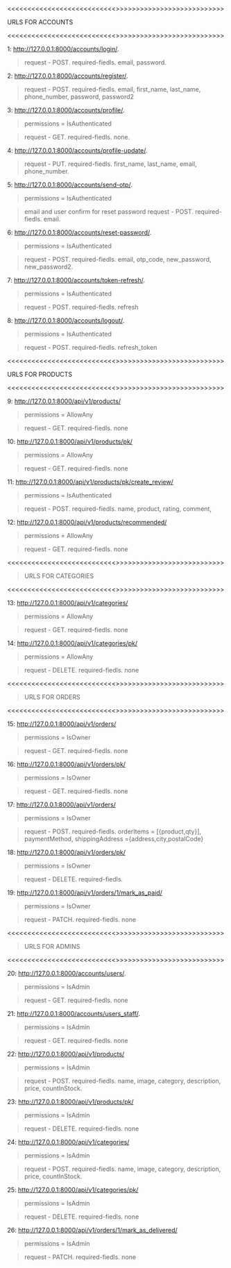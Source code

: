 <<<<<<<<<<<<<<<<<<<<<<<<<<<>>>>>>>>>>>>>>>>>>>>>>>>>>>

URLS FOR ACCOUNTS

<<<<<<<<<<<<<<<<<<<<<<<<<<<>>>>>>>>>>>>>>>>>>>>>>>>>>>

1: http://127.0.0.1:8000/accounts/login/.

> request - POST.
> required-fiedls. email, password.

2: http://127.0.0.1:8000/accounts/register/.

> request - POST.
> required-fiedls. email, first_name, last_name, phone_number, password, password2

3: http://127.0.0.1:8000/accounts/profile/.

> permissions = IsAuthenticated

> request - GET.
> required-fiedls. none.

4: http://127.0.0.1:8000/accounts/profile-update/.

> request - PUT.
> required-fiedls. first_name, last_name, email, phone_number.

5: http://127.0.0.1:8000/accounts/send-otp/.

> permissions = IsAuthenticated

> email and user confirm for reset password
> request - POST.
> required-fiedls. email.

6: http://127.0.0.1:8000/accounts/reset-password/.

> permissions = IsAuthenticated

> request - POST.
> required-fiedls. email, otp_code, new_password, new_password2.

7: http://127.0.0.1:8000/accounts/token-refresh/.

> permissions = IsAuthenticated

> request - POST.
> required-fiedls. refresh

8: http://127.0.0.1:8000/accounts/logout/.

> permissions = IsAuthenticated

> request - POST.
> required-fiedls. refresh_token

<<<<<<<<<<<<<<<<<<<<<<<<<<<>>>>>>>>>>>>>>>>>>>>>>>>>>>

URLS FOR PRODUCTS

<<<<<<<<<<<<<<<<<<<<<<<<<<<>>>>>>>>>>>>>>>>>>>>>>>>>>>

9: http://127.0.0.1:8000/api/v1/products/

> permissions = AllowAny

> request - GET.
> required-fiedls. none

10: http://127.0.0.1:8000/api/v1/products/pk/

> permissions = AllowAny

> request - GET.
> required-fiedls. none

11: http://127.0.0.1:8000/api/v1/products/pk/create_review/

> permissions = IsAuthenticated

> request - POST.
> required-fiedls. name, product, rating, comment,

12: http://127.0.0.1:8000/api/v1/products/recommended/

> permissions = AllowAny

> request - GET.
> required-fiedls. none

<<<<<<<<<<<<<<<<<<<<<<<<<<<>>>>>>>>>>>>>>>>>>>>>>>>>>>

> URLS FOR CATEGORIES

<<<<<<<<<<<<<<<<<<<<<<<<<<<>>>>>>>>>>>>>>>>>>>>>>>>>>>

13: http://127.0.0.1:8000/api/v1/categories/

> permissions = AllowAny

> request - GET.
> required-fiedls. none

14: http://127.0.0.1:8000/api/v1/categories/pk/

> permissions = AllowAny

> request - DELETE.
> required-fiedls. none

<<<<<<<<<<<<<<<<<<<<<<<<<<<>>>>>>>>>>>>>>>>>>>>>>>>>>>

> URLS FOR ORDERS

<<<<<<<<<<<<<<<<<<<<<<<<<<<>>>>>>>>>>>>>>>>>>>>>>>>>>>

15: http://127.0.0.1:8000/api/v1/orders/

> permissions = IsOwner

> request - GET.
> required-fiedls. none

16: http://127.0.0.1:8000/api/v1/orders/pk/

> permissions = IsOwner

> request - GET.
> required-fiedls. none

17: http://127.0.0.1:8000/api/v1/orders/

> permissions = IsOwner

> request - POST.
> required-fiedls. orderItems = [{product,qty}], paymentMethod, shippingAddress ={address,city,postalCode}

18: http://127.0.0.1:8000/api/v1/orders/pk/

> permissions = IsOwner

> request - DELETE.
> required-fiedls.

19: http://127.0.0.1:8000/api/v1/orders/1/mark_as_paid/

> permissions = IsOwner

> request - PATCH.
> required-fiedls. none

<<<<<<<<<<<<<<<<<<<<<<<<<<<>>>>>>>>>>>>>>>>>>>>>>>>>>>

> URLS FOR ADMINS

<<<<<<<<<<<<<<<<<<<<<<<<<<<>>>>>>>>>>>>>>>>>>>>>>>>>>>

20: http://127.0.0.1:8000/accounts/users/.

> permissions = IsAdmin

> request - GET.
> required-fiedls. none

21: http://127.0.0.1:8000/accounts/users_staff/.

> permissions = IsAdmin

> request - GET.
> required-fiedls. none

22: http://127.0.0.1:8000/api/v1/products/

> permissions = IsAdmin

> request - POST.
> required-fiedls. name, image, category, description, price, countInStock.

23: http://127.0.0.1:8000/api/v1/products/pk/

> permissions = IsAdmin

> request - DELETE.
> required-fiedls. none

24: http://127.0.0.1:8000/api/v1/categories/

> permissions = IsAdmin

> request - POST.
> required-fiedls. name, image, category, description, price, countInStock.

25: http://127.0.0.1:8000/api/v1/categories/pk/

> permissions = IsAdmin

> request - DELETE.
> required-fiedls. none

26: http://127.0.0.1:8000/api/v1/orders/1/mark_as_delivered/

> permissions = IsAdmin

> request - PATCH.
> required-fiedls. none
